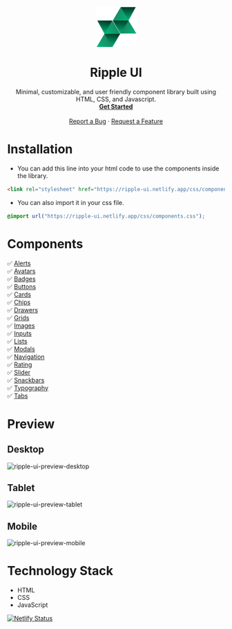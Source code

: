
<p align="center">
  <a href="https://ripple-ui.netlify.app" target="_blank">
    <img src="https://raw.githubusercontent.com/sonishreyas/rippleUI/dev/components/media/images/ripple-logo.png" alt="Ripple UI logo" >
  </a>
</p>
<h1 align="center" color="green">Ripple UI</h3>
<p align="center">
 Minimal, customizable, and user friendly component library built using HTML, CSS, and Javascript.
  <br>
  <a href="https://ripple-ui.netlify.app/components/installation/installation.html"><strong>Get Started</strong></a>
 <br />
  <br />
    <a href="https://github.com/sonishreyas/rippleUI/issues/new?assignees=&labels=bug&template=01_BUG_REPORT.md&title=bug%3A+">Report a Bug</a>
    ·
    <a href="https://github.com/sonishreyas/rippleUI/issues/new?assignees=&labels=enhancement&template=02_FEATURE_REQUEST.md&title=feat%3A+">Request a Feature</a>
</div>
</p>

# Installation

- You can add this line into your html code to use the components inside the library.
```html
<link rel="stylesheet" href="https://ripple-ui.netlify.app/css/components.css" />
```
- You can also import it in your css file.
```css
@import url("https://ripple-ui.netlify.app/css/components.css");
```

# Components

✅ <a href="https://ripple-ui.netlify.app/components/alerts/alerts.html">Alerts</a> <br/>
✅ <a href="https://ripple-ui.netlify.app/components/avatars/avatars.html">Avatars</a> <br/>
✅ <a href="https://ripple-ui.netlify.app/components/badges/badges.html">Badges</a> <br/>
✅ <a href="https://ripple-ui.netlify.app/components/buttons/buttons.html">Buttons</a> <br/>
✅ <a href="https://ripple-ui.netlify.app/components/cards/cards.html">Cards</a> <br/>
✅ <a href="https://ripple-ui.netlify.app/components/chips/chips.html">Chips</a> <br/>
✅ <a href="https://ripple-ui.netlify.app/components/drawers/drawers.html">Drawers</a> <br/>
✅ <a href="https://ripple-ui.netlify.app/components/grids/grids.html">Grids</a> <br/>
✅ <a href="https://ripple-ui.netlify.app/components/images/images.html">Images</a> <br/>
✅ <a href="https://ripple-ui.netlify.app/components/inputs/inputs.html">Inputs</a> <br/>
✅ <a href="https://ripple-ui.netlify.app/components/lists/lists.html">Lists</a> <br/>
✅ <a href="https://ripple-ui.netlify.app/components/modals/modals.html">Modals</a> <br/>
✅ <a href="https://ripple-ui.netlify.app/components/navigation/navigation.html">Navigation</a> <br/>
✅ <a href="https://ripple-ui.netlify.app/components/rating/rating.html">Rating</a> <br/>
✅ <a href="https://ripple-ui.netlify.app/components/slider/slider.html">Slider</a> <br/>
✅ <a href="https://ripple-ui.netlify.app/components/snackbars/snackbars.html">Snackbars</a> <br/>
✅ <a href="https://ripple-ui.netlify.app/components/typography/typography.html">Typography</a> <br/>
✅ <a href="https://ripple-ui.netlify.app/components/tabs/tabs.html">Tabs</a> <br/>

# Preview

## Desktop

![ripple-ui-preview-desktop](https://user-images.githubusercontent.com/46019734/155149239-2b5fd3c8-0bf3-4a0e-aa56-3cae626d98e1.gif)

## Tablet

![ripple-ui-preview-tablet](https://user-images.githubusercontent.com/46019734/155150950-b5b53fb6-ebdd-4295-81ba-828ffa3a64e7.gif)

## Mobile

![ripple-ui-preview-mobile](https://user-images.githubusercontent.com/46019734/155149319-3a4cb79f-d409-427b-8e46-45ef306fc34b.gif)

# Technology Stack

- HTML
- CSS
- JavaScript

[![Netlify Status](https://api.netlify.com/api/v1/badges/6a889947-f5cc-4fbf-9010-5a58d251ee24/deploy-status)](https://app.netlify.com/sites/ripple-ui/deploys)
